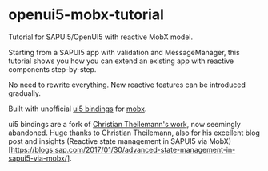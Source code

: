 # openui5-mobx-tutorial
Tutorial for SAPUI5/OpenUI5 with reactive MobX model.

Starting from a SAPUI5 app with validation and MessageManager, this tutorial shows you how you can extend an existing app with reactive components step-by-step. 

No need to rewrite everything. New reactive features can be introduced gradually.

Built with unofficial [ui5 bindings](https://github.com/laszloKajan/openui5-mobx-model) for [mobx](https://github.com/mobxjs/mobx).

ui5 bindings are a fork of [Christian Theilemann's work](https://github.com/geekflyer/openui5-mobx-model), now seemingly abandoned. Huge thanks to Christian Theilemann, also for his excellent blog post and insights (Reactive state management in SAPUI5 via MobX)[https://blogs.sap.com/2017/01/30/advanced-state-management-in-sapui5-via-mobx/].

